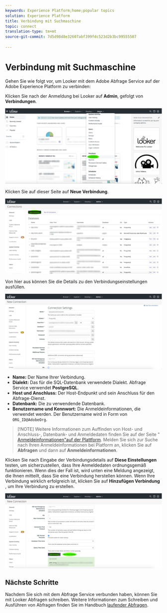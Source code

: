 ```yaml
---
keywords: Experience Platform;home;popular topics
solution: Experience Platform
title: Verbindung mit Suchmaschine
topic: connect
translation-type: tm+mt
source-git-commit: 7d5d98d8e32607abf399fdc523d2b3bc99555507

---
```



# Verbindung mit Suchmaschine

Gehen Sie wie folgt vor, um Looker mit dem Adobe Abfrage Service auf der Adobe Experience Platform zu verbinden:

Klicken Sie nach der Anmeldung bei Looker auf **Admin**, gefolgt von **Verbindungen**.

![](../images/clients/looker/click-admin-connections.png)

Klicken Sie auf dieser Seite auf **Neue Verbindung**.

![](../images/clients/looker/click-new-connection.png)

Von hier aus können Sie die Details zu den Verbindungseinstellungen ausfüllen.

![](../images/clients/looker/new-connection.png)

- **Name:** Der Name Ihrer Verbindung.
- **Dialekt:** Das für die SQL-Datenbank verwendete Dialekt. Abfrage Service verwendet **PostgreSQL**.
- **Host und Anschluss:** Der Host-Endpunkt und sein Anschluss für den Abfrage-Dienst.
- **Datenbank:** Die zu verwendende Datenbank.
- **Benutzername und Kennwort:** Die Anmeldeinformationen, die verwendet werden. Der Benutzername wird in Form von `ORG_ID@AdobeOrg`.

>[!NOTE] Weitere Informationen zum Auffinden von Host- und Anschluss-, Datenbank- und Anmeldedaten finden Sie auf der Seite &quot; [Anmeldeinformationen&quot;auf der Plattform](https://platform.adobe.com/query/configuration). Melden Sie sich zur Suche nach Ihren Anmeldeinformationen bei Platform an, klicken Sie auf **Abfragen** und dann auf **Anmeldeinformationen**.

Klicken Sie nach Eingabe der Verbindungsdetails auf **Diese Einstellungen** testen, um sicherzustellen, dass Ihre Anmeldedaten ordnungsgemäß funktionieren. Wenn dies der Fall ist, wird unten eine Meldung angezeigt, die Ihnen mitteilt, dass Sie eine Verbindung herstellen können. Wenn Ihre Verbindung wirklich erfolgreich ist, klicken Sie auf **Hinzufügen Verbindung** , um Ihre Verbindung zu erstellen.

![](../images/clients/looker/click-test-connection.png)

## Nächste Schritte

Nachdem Sie sich mit dem Abfrage Service verbunden haben, können Sie mit Looker Abfragen schreiben. Weitere Informationen zum Schreiben und Ausführen von Abfragen finden Sie im Handbuch [laufender Abfragen](../creating-queries/creating-queries.md).